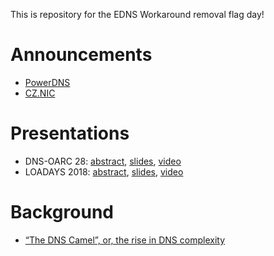 This is repository for the EDNS Workaround removal flag day!

Announcements
=============

 * [PowerDNS](https://blog.powerdns.com/2018/03/22/removing-edns-workarounds/)
 * [CZ.NIC](https://en.blog.nic.cz/2018/03/14/together-for-better-stability-speed-and-further-extensibility-of-the-dns-ecosystem/)

Presentations
=============

 * DNS-OARC 28: [abstract](https://indico.dns-oarc.net/event/28/contributions/515/), [slides](https://indico.dns-oarc.net/event/28/contributions/515/attachments/490/799/Removing_EDNS_Workarounds.pdf), [video](https://www.youtube.com/watch?v=9YYH8JFH_bY&feature=youtu.be&t=5198)
 * LOADAYS 2018: [abstract](http://loadays.org/pages/dnsupdate.html), [slides](http://loadays.org/files/plexis-edns-workaround-removal-loadays-2018.pdf), [video](https://www.youtube.com/watch?v=OXbbH0ORmSY)


Background
==========
 * [“The DNS Camel”, or, the rise in DNS complexity](https://blog.powerdns.com/2018/03/22/the-dns-camel-or-the-rise-in-dns-complexit/)
